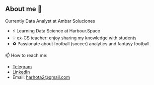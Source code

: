 ## About me 👋
Currently Data Analyst at Ambar Soluciones

- ⚡ Learning Data Science at Harbour.Space
- 💡 ex-CS teacher: enjoy sharing my knowledge with students
- ⚽ Passionate about football (soccer) analytics and fantasy football

📫 How to reach me:
- [Telegram](https://t.me/harhota)
- [LinkedIn](https://linkedin.com/in/harhota/)
- Email: harhota2@gmail.com

<!--
**harhota/harhota** is a ✨ _special_ ✨ repository because its `README.md` (this file) appears on your GitHub profile.
-->

